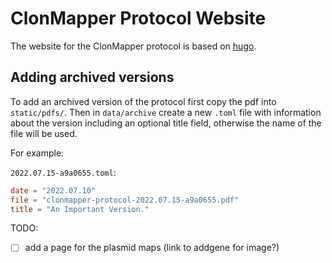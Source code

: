 # ClonMapper Protocol Website

The website for the ClonMapper protocol is based on [hugo](https://gohugo.io).

## Adding archived versions

To add an archived version of the protocol first copy the pdf into `static/pdfs/`.
Then in `data/archive` create a new `.toml` file with information about the
version including an optional title field, otherwise the name of the file will be used.

For example:

`2022.07.15-a9a0655.toml`:
```toml
date = "2022.07.10"
file = "clonmapper-protocol-2022.07.15-a9a0655.pdf"
title = "An Important Version."
```


TODO:

- [ ] add a page for the plasmid maps (link to addgene for image?)
